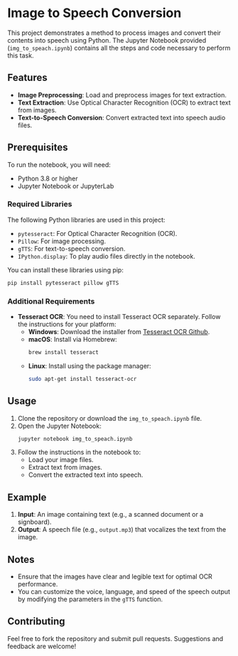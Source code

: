 # Image to Speech Conversion

This project demonstrates a method to process images and convert their contents into speech using Python. The Jupyter Notebook provided (`img_to_speach.ipynb`) contains all the steps and code necessary to perform this task.

## Features
- **Image Preprocessing**: Load and preprocess images for text extraction.
- **Text Extraction**: Use Optical Character Recognition (OCR) to extract text from images.
- **Text-to-Speech Conversion**: Convert extracted text into speech audio files.

## Prerequisites
To run the notebook, you will need:
- Python 3.8 or higher
- Jupyter Notebook or JupyterLab

### Required Libraries
The following Python libraries are used in this project:
- `pytesseract`: For Optical Character Recognition (OCR).
- `Pillow`: For image processing.
- `gTTS`: For text-to-speech conversion.
- `IPython.display`: To play audio files directly in the notebook.

You can install these libraries using pip:
```bash
pip install pytesseract pillow gTTS
```

### Additional Requirements
- **Tesseract OCR**: You need to install Tesseract OCR separately. Follow the instructions for your platform:
  - **Windows**: Download the installer from [Tesseract OCR Github](https://github.com/tesseract-ocr/tesseract).
  - **macOS**: Install via Homebrew:
    ```bash
    brew install tesseract
    ```
  - **Linux**: Install using the package manager:
    ```bash
    sudo apt-get install tesseract-ocr
    ```

## Usage
1. Clone the repository or download the `img_to_speach.ipynb` file.
2. Open the Jupyter Notebook:
   ```bash
   jupyter notebook img_to_speach.ipynb
   ```
3. Follow the instructions in the notebook to:
   - Load your image files.
   - Extract text from images.
   - Convert the extracted text into speech.

## Example
1. **Input**: An image containing text (e.g., a scanned document or a signboard).
2. **Output**: A speech file (e.g., `output.mp3`) that vocalizes the text from the image.

## Notes
- Ensure that the images have clear and legible text for optimal OCR performance.
- You can customize the voice, language, and speed of the speech output by modifying the parameters in the `gTTS` function.

## Contributing
Feel free to fork the repository and submit pull requests. Suggestions and feedback are welcome!

